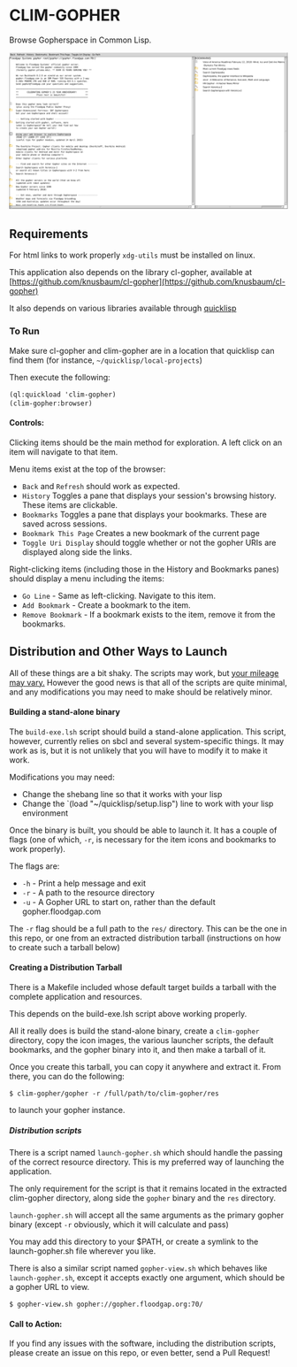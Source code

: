 # CLIM-GOPHER

Browse Gopherspace in Common Lisp.

![Gopher Browser](https://raw.githubusercontent.com/knusbaum/clim-gopher/master/screencap.png)

## Requirements

For html links to work properly `xdg-utils` must be installed on linux.

This application also depends on the library cl-gopher, available at [https://github.com/knusbaum/cl-gopher](https://github.com/knusbaum/cl-gopher)

It also depends on various libraries available through [quicklisp](https://www.quicklisp.org/beta/)

### To Run

Make sure cl-gopher and clim-gopher are in a location that quicklisp can find them (for instance, `~/quicklisp/local-projects`)

Then execute the following:
```
(ql:quickload 'clim-gopher)
(clim-gopher:browser)
```

#### Controls:

Clicking items should be the main method for exploration. A left click on an item will navigate to that item.

Menu items exist at the top of the browser:
* `Back` and `Refresh` should work as expected.
* `History` Toggles a pane that displays your session's browsing history. These items are clickable.
* `Bookmarks` Toggles a pane that displays your bookmarks. These are saved across sessions.
* `Bookmark This Page` Creates a new bookmark of the current page
* `Toggle Uri Display` should toggle whether or not the gopher URIs are displayed along side the links.

Right-clicking items (including those in the History and Bookmarks panes) should display a menu including the items:
* `Go Line` - Same as left-clicking. Navigate to this item.
* `Add Bookmark` - Create a bookmark to the item.
* `Remove Bookmark` - If a bookmark exists to the item, remove it from the bookmarks.


## Distribution and Other Ways to Launch

All of these things are a bit shaky. The scripts may work, but [your mileage may vary.](https://i.imgur.com/Ts0ab7w.gif)
However the good news is that all of the scripts are quite minimal, and any modifications you may need to make should be relatively minor.

#### Building a stand-alone binary
The `build-exe.lsh` script should build a stand-alone application. This script, however, currently relies on sbcl and several system-specific things. It may work as is, but it is not unlikely that you will have to modify it to make it work.

Modifications you may need:
* Change the shebang line so that it works with your lisp
* Change the `(load "~/quicklisp/setup.lisp") line to work with your lisp environment

Once the binary is built, you should be able to launch it. It has a couple of flags (one of which, `-r`, is necessary for the item icons and bookmarks to work properly).

The flags are:
* `-h` - Print a help message and exit
* `-r` - A path to the resource directory
* `-u` - A Gopher URL to start on, rather than the default gopher.floodgap.com

The `-r` flag should be a full path to the `res/` directory. This can be the one in this repo, or one from an extracted distribution tarball (instructions on how to create such a tarball below)

#### Creating a Distribution Tarball

There is a Makefile included whose default target builds a tarball with the complete application and resources.

This depends on the build-exe.lsh script above working properly.

All it really does is build the stand-alone binary, create a `clim-gopher` directory, copy the icon images, the various launcher scripts, the default bookmarks, and the gopher binary into it, and then make a tarball of it.

Once you create this tarball, you can copy it anywhere and extract it. From there, you can do the following:
```
$ clim-gopher/gopher -r /full/path/to/clim-gopher/res
```
to launch your gopher instance.

##### Distribution scripts

There is a script named `launch-gopher.sh` which should handle the passing of the correct resource directory. This is my preferred way of launching the application.

The only requirement for the script is that it remains located in the extracted clim-gopher directory, along side the `gopher` binary and the `res` directory.

`launch-gopher.sh` will accept all the same arguments as the primary gopher binary (except `-r` obviously, which it will calculate and pass)

You may add this directory to your $PATH, or create a symlink to the launch-gopher.sh file wherever you like.

There is also a similar script named `gopher-view.sh` which behaves like `launch-gopher.sh`, except it accepts exactly one argument, which should be a gopher URL to view.
```
$ gopher-view.sh gopher://gopher.floodgap.org:70/
```

#### Call to Action:

If you find any issues with the software, including the distribution scripts, please create an issue on this repo, or even better, send a Pull Request!

